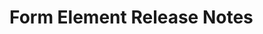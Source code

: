 <!-- Release notes authoring guidelines: http://keepachangelog.com/ -->

# Form Element Release Notes

<!-- ## [Unreleased] -->

<!-- ## [VERSION] -->

